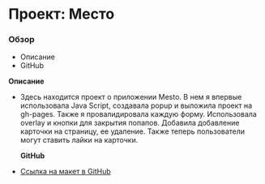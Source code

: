 # Проект: Место

### Обзор

- Описание
- GitHub

**Описание**

- Здесь находится проект о приложении Mesto. В нем я впервые использовала Java Script, создавала popup и выложила проект на gh-pages.
  Также я провалидировала каждую форму. Использовала overlay и кнопки для закрытия попапов. Добавила добавление карточки на страницу, ее удаление. Также теперь пользователи могут ставить лайки на карточки.

  **GitHub**

- [Ссылка на макет в GitHub](https://marylaf.github.io/mesto/index.html)
